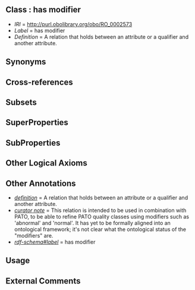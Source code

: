 
## Class : has modifier

 * *IRI* = http://purl.obolibrary.org/obo/RO_0002573
 * *Label* = has modifier
 * *Definition* = A relation that holds between an attribute or a qualifier and another attribute.

## Synonyms


## Cross-references


## Subsets


## SuperProperties


## SubProperties


## Other Logical Axioms


## Other Annotations

 * *[definition](../../IAO/15/IAO_0000115.md)* = A relation that holds between an attribute or a qualifier and another attribute.
 * *[curator note](../../IAO/32/IAO_0000232.md)* = This relation is intended to be used in combination with PATO, to be able to refine PATO quality classes using modifiers such as 'abnormal' and 'normal'. It has yet to be formally aligned into an ontological framework; it's not clear what the ontological status of the "modifiers" are.
 * *[rdf-schema#label](../../el/rdf-schema#label.md)* = has modifier

## Usage


## External Comments


